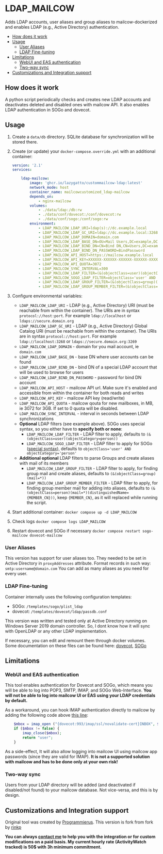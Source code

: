 # LDAP_MAILCOW

Adds LDAP accounts, user aliases and group aliases to mailcow-dockerized and enables LDAP (e.g., Active Directory) authentication.

* [How does it work](#how-does-it-work)
* [Usage](#usage)
  * [User Aliases](#user-aliases)
  * [LDAP Fine-tuning](#ldap-fine-tuning)
* [Limitations](#limitations)
  * [WebUI and EAS authentication](#webui-and-eas-authentication)
  * [Two-way sync](#two-way-sync)
* [Customizations and Integration support](#customizations-and-integration-support)

## How does it work

A python script periodically checks and creates new LDAP accounts and deactivates deleted and disabled ones with mailcow API. It also enables LDAP authentication in SOGo and dovecot.

## Usage

1. Create a `data/db` directory. SQLite database for synchronization will be stored there.
2. Create (or update) your `docker-compose.override.yml` with an additional container:

    ```yaml
    version: '2.1'
    services:

        ldap-mailcow:
            image: 'ghcr.io/lazygatto/custommailcow-ldap:latest'
            network_mode: host
            container_name: mailcowcustomized_ldap-mailcow
            depends_on:
                - nginx-mailcow
            volumes:
                - ./data/ldap:/db:rw
                - ./data/conf/dovecot:/conf/dovecot:rw
                - ./data/conf/sogo:/conf/sogo:rw
            environment:
                - LDAP_MAILCOW_LDAP_URI=ldap(s)://dc.example.local
                - LDAP_MAILCOW_LDAP_GC_URI=ldap://dc.example.local:3268
                - LDAP_MAILCOW_LDAP_DOMAIN=domain.com
                - LDAP_MAILCOW_LDAP_BASE_DN=OU=Mail Users,DC=example,DC=local
                - LDAP_MAILCOW_LDAP_BIND_DN=CN=Bind DN,CN=Users,DC=example,DC=local
                - LDAP_MAILCOW_LDAP_BIND_DN_PASSWORD=BindPassword
                - LDAP_MAILCOW_API_HOST=https://mailcow.example.local
                - LDAP_MAILCOW_API_KEY=XXXXXX-XXXXXX-XXXXXX-XXXXXX-XXXXXX
                - LDAP_MAILCOW_API_QUOTA=3072
                - LDAP_MAILCOW_SYNC_INTERVAL=300
                - LDAP_MAILCOW_LDAP_FILTER=(&(objectClass=user)(objectCategory=person)(memberOf:1.2.840.113556.1.4.1941:=CN=Group,CN=Users,DC=example DC=local))
                - LDAP_MAILCOW_SOGO_LDAP_FILTER=objectClass='user' AND objectCategory='person' AND memberOf:1.2.840.113556.1.4.1941:='CN=Group,CN=Users,DC=example DC=local'
                - LDAP_MAILCOW_LDAP_GROUP_FILTER=(&(objectClass=group)(mail=*))
                - LDAP_MAILCOW_LDAP_GROUP_MEMBER_FILTER=(&(objectClass=person)(mail=*)(distinguishedName={MEMBER_CN}))
    ```

3. Configure environmental variables:

    * `LDAP_MAILCOW_LDAP_URI` - LDAP (e.g., Active Directory) URI (must be reachable from within the container). The URIs are in syntax `protocol://host:port`. For example `ldap://localhost` or `ldaps://secure.domain.org`
    * `LDAP_MAILCOW_LDAP_GC_URI` - LDAP (e.g., Active Directory) Global Catalog URI (must be reachable from within the container). The URIs are in syntax `protocol://host:port`. For example `ldap://localhost:3268` or `ldaps://secure.domain.org:3269`
    * `LDAP_MAILCOW_LDAP_DOMAIN` - domain for you mail account, ie `domain.com`
    * `LDAP_MAILCOW_LDAP_BASE_DN` - base DN where user accounts can be found
    * `LDAP_MAILCOW_LDAP_BIND_DN` - bind DN of a special LDAP account that will be used to browse for users
    * `LDAP_MAILCOW_LDAP_BIND_DN_PASSWORD` - password for bind DN account
    * `LDAP_MAILCOW_API_HOST` - mailcow API url. Make sure it's enabled and accessible from within the container for both reads and writes
    * `LDAP_MAILCOW_API_KEY` - mailcow API key (read/write)
    * `LDAP_MAILCOW_API_QUOTA` - mailcow qouta for new mailboxes, in MB, ie 3072 for 3GB. If set to 0 quota will be disabled.
    * `LDAP_MAILCOW_SYNC_INTERVAL` - interval in seconds between LDAP synchronizations
    * **Optional** LDAP filters (see example above). SOGo uses special syntax, so you either have to **specify both or none**:
        * `LDAP_MAILCOW_LDAP_FILTER` - LDAP filter to apply, defaults to `(&(objectClass=user)(objectCategory=person))`
        * `LDAP_MAILCOW_SOGO_LDAP_FILTER` - LDAP filter to apply for SOGo ([special syntax](https://sogo.nu/files/docs/SOGoInstallationGuide.html#_authentication_using_ldap)), defaults to `objectClass='user' AND objectCategory='person'`
    * **Additional optional** LDAP filters to parse Groups and create aliases with mail of its members
        * `LDAP_MAILCOW_LDAP_GROUP_FILTER` - LDAP filter to apply, for finding group mail and create aliases, defaults to `(&(objectClass=group)(mail=*))`
        * `LDAP_MAILCOW_LDAP_GROUP_MEMBER_FILTER` - LDAP filter to apply, for finding group member mail for adding into aliases, defaults to `(&(objectClass=person)(mail=*)(distinguishedName={MEMBER_CN}))`, keep `{MEMBER_CN}`, as it will replaced while running the script.

4. Start additional container: `docker compose up -d LDAP_MAILCOW`
5. Check logs `docker compose logs LDAP_MAILCOW`
6. Restart dovecot and SOGo if necessary `docker compose restart sogo-mailcow dovecot-mailcow`

### User Aliases

This version has support for user aliases too. They needed to be set in Active Directory in `proxyAddresses` attribute.
Format records in such way: `smtp:username@domain.com`
You can add as many aliases as you need for every user.

### LDAP Fine-tuning

Container internally uses the following configuration templates:

* SOGo: `/templates/sogo/plist_ldap`
* dovecot: `/templates/dovecot/ldap/passdb.conf`

This version was written and tested only at Active Directory running on Windows Server 2019 domain controller.
So, I dont know how it will sync with OpenLDAP or any other LDAP implementation.

If necessary, you can edit and remount them through docker volumes. Some documentation on these files can be found here: [dovecot](https://doc.dovecot.org/configuration_manual/authentication/ldap/), [SOGo](https://sogo.nu/files/docs/SOGoInstallationGuide.html#_authentication_using_ldap)

## Limitations

### WebUI and EAS authentication

This tool enables authentication for Dovecot and SOGo, which means you will be able to log into POP3, SMTP, IMAP, and SOGo Web-Interface. **You will not be able to log into mailcow UI or EAS using your LDAP credentials by default.**

As a workaround, you can hook IMAP authentication directly to mailcow by adding the following code above [this line](https://github.com/mailcow/mailcow-dockerized/blob/48b74d77a0c39bcb3399ce6603e1ad424f01fc3e/data/web/inc/functions.inc.php#L608):

```php
    $mbox = imap_open ("{dovecot:993/imap/ssl/novalidate-cert}INBOX", $user, $pass);
    if ($mbox != false) {
        imap_close($mbox);
        return "user";
    }
```

As a side-effect, It will also allow logging into mailcow UI using mailcow app passwords (since they are valid for IMAP). **It is not a supported solution with mailcow and has to be done only at your own risk!**

### Two-way sync

Users from your LDAP directory will be added (and deactivated if disabled/not found) to your mailcow database. Not vice-versa, and this is by design.

## Customizations and Integration support

Original tool was created by [Programmierus](https://github.com/Programmierus/LDAP_MAILCOW).
This version is fork from fork by [rinkp](https://github.com/rinkp/custommailcow-ldap)

**You can always [contact me](mailto:lazygatto@gmail.com) to help you with the integration or for custom modifications on a paid basis. My current hourly rate (ActivityWatch tracked) is 50$ with 3h minimum commitment.**
